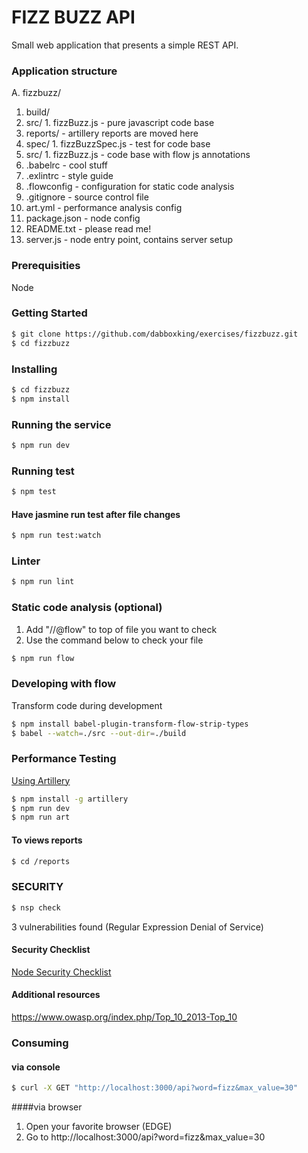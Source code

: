 # FIZZ BUZZ API
<p>Small web application that presents a simple REST API.</p>

### Application structure
A. fizzbuzz/
  1. build/
  2. src/
    1. fizzBuzz.js - pure javascript code base
  3. reports/ - artillery reports are moved here
  4. spec/
    1. fizzBuzzSpec.js - test for code base
  5. src/
    1. fizzBuzz.js - code base with flow js annotations
  6. .babelrc - cool stuff
  7. .exlintrc - style guide
  8. .flowconfig - configuration for static code analysis
  9. .gitignore - source control file
  10. art.yml - performance analysis config
  11. package.json - node config
  12. README.txt - please read me!
  13. server.js - node entry point, contains server setup

### Prerequisities
Node

### Getting Started
```bash
$ git clone https://github.com/dabboxking/exercises/fizzbuzz.git
$ cd fizzbuzz
```

### Installing
```bash
$ cd fizzbuzz
$ npm install
```

### Running the service
```bash
$ npm run dev
```

### Running test
```bash
$ npm test
```

#### Have jasmine run test after file changes
```bash
$ npm run test:watch
```

### Linter
```bash
$ npm run lint
```

### Static code analysis (optional)
1. Add "//@flow" to top of file you want to check
2. Use the command below to check your file
```bash
$ npm run flow
```

### Developing with flow
<p>Transform code during development</p>

```bash
$ npm install babel-plugin-transform-flow-strip-types
$ babel --watch=./src --out-dir=./build
```

### Performance Testing
<p><a href="https://artillery.io/docs/index.html">Using Artillery</p>

```bash
$ npm install -g artillery
$ npm run dev
$ npm run art
```

#### To views reports
```bash
$ cd /reports
```

### SECURITY
```bash
$ nsp check
```

<p>3 vulnerabilities found (Regular Expression Denial of Service)</p>

#### Security Checklist
<a href="https://blog.risingstack.com/node-js-security-checklist/">Node Security Checklist</a>

#### Additional resources
https://www.owasp.org/index.php/Top_10_2013-Top_10

### Consuming
#### via console

```bash
$ curl -X GET "http://localhost:3000/api?word=fizz&max_value=30"
```

####via browser
1. Open your favorite browser (EDGE)
2. Go to http://localhost:3000/api?word=fizz&max_value=30
